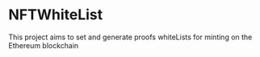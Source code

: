 # NFTWhiteList
This project aims to set and generate proofs whiteLists for minting on the Ethereum blockchain 
